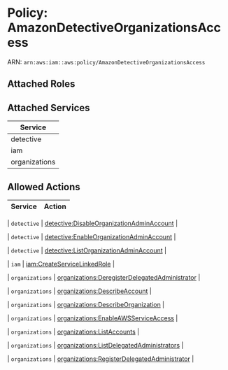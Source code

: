 # Policy: AmazonDetectiveOrganizationsAccess

ARN: `arn:aws:iam::aws:policy/AmazonDetectiveOrganizationsAccess`

## Attached Roles

## Attached Services

| Service |
|---------|
| detective |
| iam |
| organizations |

## Allowed Actions

| Service | Action |
|:-------:|--------|

| `detective` | [detective:DisableOrganizationAdminAccount](../actions.md#detective:disableorganizationadminaccount) |

| `detective` | [detective:EnableOrganizationAdminAccount](../actions.md#detective:enableorganizationadminaccount) |

| `detective` | [detective:ListOrganizationAdminAccount](../actions.md#detective:listorganizationadminaccount) |

| `iam` | [iam:CreateServiceLinkedRole](../actions.md#iam:createservicelinkedrole) |

| `organizations` | [organizations:DeregisterDelegatedAdministrator](../actions.md#organizations:deregisterdelegatedadministrator) |

| `organizations` | [organizations:DescribeAccount](../actions.md#organizations:describeaccount) |

| `organizations` | [organizations:DescribeOrganization](../actions.md#organizations:describeorganization) |

| `organizations` | [organizations:EnableAWSServiceAccess](../actions.md#organizations:enableawsserviceaccess) |

| `organizations` | [organizations:ListAccounts](../actions.md#organizations:listaccounts) |

| `organizations` | [organizations:ListDelegatedAdministrators](../actions.md#organizations:listdelegatedadministrators) |

| `organizations` | [organizations:RegisterDelegatedAdministrator](../actions.md#organizations:registerdelegatedadministrator) |

